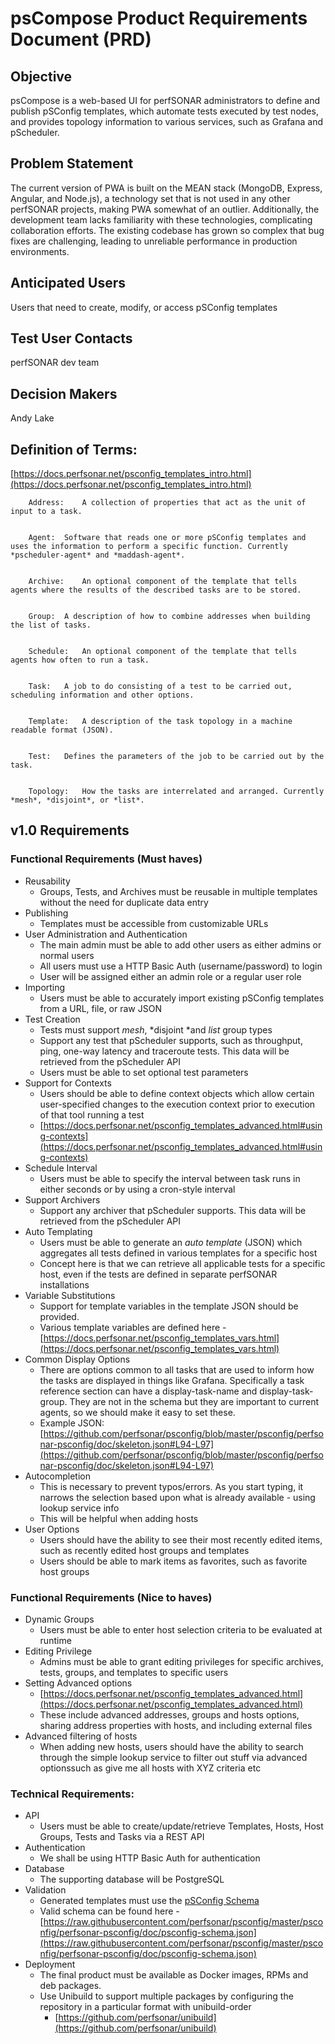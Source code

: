 # **psCompose Product Requirements Document (PRD)**

## **Objective**

psCompose is a web-based UI for perfSONAR administrators to define and publish pSConfig templates, which automate tests executed by test nodes, and provides topology information to various services, such as Grafana and pScheduler.

## **Problem Statement**

The current version of PWA is built on the MEAN stack (MongoDB, Express, Angular, and Node.js), a technology set that is not used in any other perfSONAR projects, making PWA somewhat of an outlier. Additionally, the development team lacks familiarity with these technologies, complicating collaboration efforts. The existing codebase has grown so complex that bug fixes are challenging, leading to unreliable performance in production environments.

## **Anticipated Users**

Users that need to create, modify, or access pSConfig templates

## **Test User Contacts**

perfSONAR dev team

## **Decision Makers**

Andy Lake

## **Definition of Terms**:

[https://docs.perfsonar.net/psconfig_templates_intro.html](https://docs.perfsonar.net/psconfig_templates_intro.html)

        Address:	A collection of properties that act as the unit of input to a task.


        Agent:	Software that reads one or more pSConfig templates and uses the information to perform a specific function. Currently *pscheduler-agent* and *maddash-agent*.


        Archive:	An optional component of the template that tells agents where the results of the described tasks are to be stored.


        Group:	A description of how to combine addresses when building the list of tasks.


        Schedule:	An optional component of the template that tells agents how often to run a task.


        Task:	A job to do consisting of a test to be carried out, scheduling information and other options.


        Template:	A description of the task topology in a machine readable format (JSON).


        Test:	Defines the parameters of the job to be carried out by the task.


        Topology:	How the tasks are interrelated and arranged. Currently *mesh*, *disjoint*, or *list*.

## **v1.0 Requirements**

### **Functional Requirements (Must haves)**

-   Reusability
    -   Groups, Tests, and Archives must be reusable in multiple templates without the need for duplicate data entry
-   Publishing
    -   Templates must be accessible from customizable URLs
-   User Administration and Authentication
    -   The main admin must be able to add other users as either admins or normal users
    -   All users must use a HTTP Basic Auth (username/password) to login
    -   User will be assigned either an admin role or a regular user role
-   Importing
    -   Users must be able to accurately import existing pSConfig templates from a URL, file, or raw JSON
-   Test Creation
    -   Tests must support _mesh_, *disjoint *and _list_ group types
    -   Support any test that pScheduler supports, such as throughput, ping, one-way latency and traceroute tests. This data will be retrieved from the pScheduler API
    -   Users must be able to set optional test parameters
-   Support for Contexts
    -   Users should be able to define context objects which allow certain user-specified changes to the execution context prior to execution of that tool running a test
    -   [https://docs.perfsonar.net/psconfig_templates_advanced.html#using-contexts](https://docs.perfsonar.net/psconfig_templates_advanced.html#using-contexts)
-   Schedule Interval
    -   Users must be able to specify the interval between task runs in either seconds or by using a cron-style interval
-   Support Archivers
    -   Support any archiver that pScheduler supports. This data will be retrieved from the pScheduler API
-   Auto Templating
    -   Users must be able to generate an _auto template_ (JSON) which aggregates all tests defined in various templates for a specific host
    -   Concept here is that we can retrieve all applicable tests for a specific host, even if the tests are defined in separate perfSONAR installations
-   Variable Substitutions
    -   Support for template variables in the template JSON should be provided.
    -   Various template variables are defined here - [https://docs.perfsonar.net/psconfig_templates_vars.html](https://docs.perfsonar.net/psconfig_templates_vars.html)
-   Common Display Options
    -   There are options common to all tasks that are used to inform how the tasks are displayed in things like Grafana. Specifically a task reference section can have a display-task-name and display-task-group. They are not in the schema but they are important to current agents, so we should make it easy to set these.
    -   Example JSON: [https://github.com/perfsonar/psconfig/blob/master/psconfig/perfsonar-psconfig/doc/skeleton.json#L94-L97](https://github.com/perfsonar/psconfig/blob/master/psconfig/perfsonar-psconfig/doc/skeleton.json#L94-L97)
-   Autocompletion
    -   This is necessary to prevent typos/errors. As you start typing, it narrows the selection based upon what is already available - using lookup service info
    -   This will be helpful when adding hosts
-   User Options
    -   Users should have the ability to see their most recently edited items, such as recently edited host groups and templates
    -   Users should be able to mark items as favorites, such as favorite host groups

### **Functional Requirements (Nice to haves)**

-   Dynamic Groups
    -   Users must be able to enter host selection criteria to be evaluated at runtime
-   Editing Privilege
    -   Admins must be able to grant editing privileges for specific archives, tests, groups, and templates to specific users
-   Setting Advanced options
    -   [https://docs.perfsonar.net/psconfig_templates_advanced.html](https://docs.perfsonar.net/psconfig_templates_advanced.html)
    -   These include advanced addresses, groups and hosts options, sharing address properties with hosts, and including external files
-   Advanced filtering of hosts
    -   When adding new hosts, users should have the ability to search through the simple lookup service to filter out stuff via advanced optionssuch as give me all hosts with XYZ criteria etc

### **Technical Requirements:**

-   API
    -   Users must be able to create/update/retrieve Templates, Hosts, Host Groups, Tests and Tasks via a REST API
-   Authentication
    -   We shall be using HTTP Basic Auth for authentication
-   Database
    -   The supporting database will be PostgreSQL
-   Validation
    -   Generated templates must use the [pSConfig Schema](https://raw.githubusercontent.com/perfsonar/psconfig/master/psconfig/perfsonar-psconfig/doc/psconfig-schema.json)
    -   Valid schema can be found here - [https://raw.githubusercontent.com/perfsonar/psconfig/master/psconfig/perfsonar-psconfig/doc/psconfig-schema.json](https://raw.githubusercontent.com/perfsonar/psconfig/master/psconfig/perfsonar-psconfig/doc/psconfig-schema.json)
-   Deployment
    -   The final product must be available as Docker images, RPMs and deb packages.
    -   Use Unibuild to support multiple packages by configuring the repository in a particular format with unibuild-order
        -   [https://github.com/perfsonar/unibuild](https://github.com/perfsonar/unibuild)
